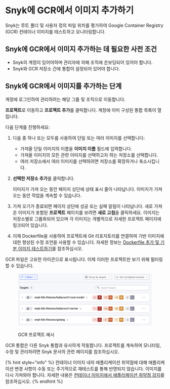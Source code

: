 # Snyk에 GCR에서 이미지 추가하기

Snyk는 루트 폴더 및 사용자 정의 파일 위치를 평가하여 Google Container Registry (GCR) 컨테이너 이미지를 테스트하고 모니터링합니다.

## **Snyk에 GCR에서 이미지 추가하는 데 필요한 사전 조건**

* Snyk의 계정이 있어야하며 관리자에 의해 조직에 온보딩되어 있어야 합니다.
* Snyk와 GCR 저장소 간에 통합이 설정되어 있어야 합니다.

## Snyk에 GCR에서 이미지를 추가하는 단계

계정에 로그인하여 관리하려는 해당 그룹 및 조직으로 이동합니다.

**프로젝트**로 이동하고 **프로젝트 추가**를 클릭합니다. 계정에 이미 구성된 통합 목록이 열립니다.

다음 단계를 진행하세요:

1. 다음 중 하나 또는 모두를 사용하여 단일 또는 여러 이미지를 선택합니다:
   * 가져올 단일 이미지의 이름을 **이미지 이름** 필드에 입력합니다.
   * 가져올 이미지의 모든 관련 이미지를 선택하고자 하는 저장소를 선택합니다.
   * 여러 저장소에서 여러 이미지를 선택하려면 저장소를 확장하거나 축소시킵니다.
2. **선택한 저장소 추가**를 클릭합니다.

    이미지가 가져 오는 동안 페이지 상단에 상태 표시 줄이 나타납니다. 이미지가 가져 오는 동안 작업을 계속할 수 있습니다.
3. 가져 오기가 종료되면 페이지 상단에 성공 또는 실패 알림이 나타납니다. 새로 가져온 이미지가 포함된 **프로젝트** 페이지를 보려면 **새로 고침**을 클릭하세요. 이미지는 저장소별로 그룹화되어 있으며 각 이미지는 개별적으로 자세한 프로젝트 페이지에 링크되어 있습니다.
4. 이제 Dockerfile을 사용하여 프로젝트에 Git 리포지토리를 연결하여 기반 이미지에 대한 향상된 수정 조언을 사용할 수 있습니다. 자세한 정보는 [Dockerfile 추가 및 기본 이미지 테스트하기](../../scan-your-dockerfile/detect-vulnerable-base-images-from-your-dockerfile.md)를 참조하십시오.

GCR 파일은 고유한 아이콘으로 표시됩니다. 이제 이러한 프로젝트만 보기 위해 필터링할 수 있습니다.

<figure><img src="../../../../.gitbook/assets/Screenshot 2023-03-31 at 18.06.20.png" alt=""><figcaption><p>GCR 프로젝트 예시</p></figcaption></figure>

GCR 통합은 다른 Snyk 통합과 유사하게 작동합니다. 프로젝트를 계속하여 모니터링, 수정 및 관리하려면 Snyk 문서의 관련 페이지를 참조하십시오.

{% hint style="info" %}
컨테이너 이미지 내의 애플리케이션 취약점에 대해 애플리케이션 변경 사항이 수동 또는 주기적으로 재테스트를 통해 반영되지 않습니다. 이미지를 다시 가져와야 합니다. 자세한 내용은 [컨테이너 이미지에서 애플리케이션 취약점 감지](../../use-snyk-container/detect-application-vulnerabilities-in-container-images.md)를 참조하십시오.
{% endhint %}